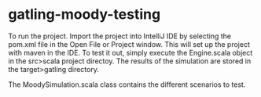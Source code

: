 gatling-moody-testing
=========================

To run the project. Import the project into IntelliJ IDE by selecting the pom.xml file in the Open File or Project window. This will set up the project with maven in the IDE.
To test it out, simply execute the Engine.scala object in the src>scala project directoy. The results of the simulation are stored in the target>gatling directory.

The MoodySimulation.scala class contains the different scenarios to test.
